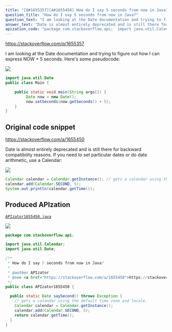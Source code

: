 ```yaml
---
title: "[Q#1655357][A#1655450] How do I say 5 seconds from now in Java?"
question_title: "How do I say 5 seconds from now in Java?"
question_text: "I am looking at the Date documentation and trying to figure out how I can express NOW + 5 seconds. Here's some pseudocode:"
answer_text: "Date is almost entirely deprecated and is still there for backward compatibility reasons. If you need to set particular dates or do date arithmetic, use a Calendar:"
apization_code: "package com.stackoverflow.api;  import java.util.Calendar; import java.util.Date;  /**  * How do I say 5 seconds from now in Java?  *  * @author APIzator  * @see <a href=\"https://stackoverflow.com/a/1655450\">https://stackoverflow.com/a/1655450</a>  */ public class APIzator1655450 {    public static Date saySecond() throws Exception {     // gets a calendar using the default time zone and locale.     Calendar calendar = Calendar.getInstance();     calendar.add(Calendar.SECOND, 5);     return calendar.getTime();   } }"
---
```


https://stackoverflow.com/q/1655357

I am looking at the Date documentation and trying to figure out how I can express NOW + 5 seconds. Here&#x27;s some pseudocode:


<div class="code-logo"><img src="/stackoverflow.png" /></div>

```java
import java.util.Date
public class Main {

    public static void main(String args[]) {
         Date now = new Date();
         now.setSeconds(now.getSeconds() + 5);
    }
}
```


## Original code snippet

https://stackoverflow.com/a/1655450

Date is almost entirely deprecated and is still there for backward compatibility reasons. If you need to set particular dates or do date arithmetic, use a Calendar:

<div class="code-logo"><img src="/stackoverflow.png" /></div>

```java
Calendar calendar = Calendar.getInstance(); // gets a calendar using the default time zone and locale.
calendar.add(Calendar.SECOND, 5);
System.out.println(calendar.getTime());
```

## Produced APIzation

[`APIzator1655450.java`](https://github.com/blind-papers/apization-temp-data/raw/main/search/APIzator1655450.java)

<div class="code-logo"><img src="/apizator.png" /></div>

```java
package com.stackoverflow.api;

import java.util.Calendar;
import java.util.Date;

/**
 * How do I say 5 seconds from now in Java?
 *
 * @author APIzator
 * @see <a href="https://stackoverflow.com/a/1655450">https://stackoverflow.com/a/1655450</a>
 */
public class APIzator1655450 {

  public static Date saySecond() throws Exception {
    // gets a calendar using the default time zone and locale.
    Calendar calendar = Calendar.getInstance();
    calendar.add(Calendar.SECOND, 5);
    return calendar.getTime();
  }
}

```